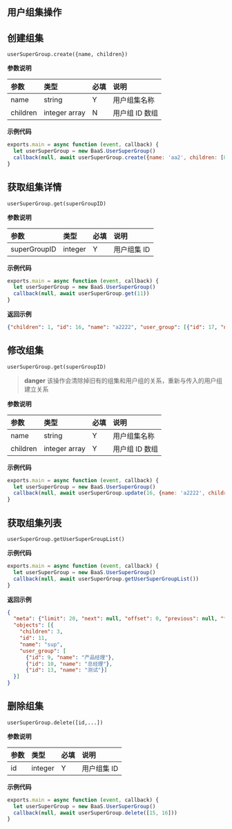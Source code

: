 ## 用户组集操作


## 创建组集
`userSuperGroup.create({name, children})`

**参数说明**

| 参数    | 类型   | 必填 | 说明 |
| :----- | :----- | :-- | :-- |
| name   | string | Y   | 用户组集名称 |
| children   | integer array | N   | 用户组 ID 数组|

**示例代码**

```javascript
exports.main = async function (event, callback) {
  let userSuperGroup = new BaaS.UserSuperGroup()
  callback(null, await userSuperGroup.create({name: 'aa2', children: [8]}))
}
```

## 获取组集详情
`userSuperGroup.get(superGroupID)`

**参数说明**

| 参数    | 类型   | 必填 | 说明 |
| :----- | :----- | :-- | :-- |
| superGroupID   | integer | Y   | 用户组集 ID |

**示例代码**

```javascript
exports.main = async function (event, callback) {
  let userSuperGroup = new BaaS.UserSuperGroup()
  callback(null, await userSuperGroup.get(11))
}
```
**返回示例**

```json
{"children": 1, "id": 16, "name": "a2222", "user_group": [{"id": 17, "name": "vvv"}]}
```

## 修改组集
`userSuperGroup.get(superGroupID)`

> **danger**
> 该操作会清除掉旧有的组集和用户组的关系，重新与传入的用户组建立关系

**参数说明**

| 参数    | 类型   | 必填 | 说明 |
| :----- | :----- | :-- | :-- |
| name   | string | Y   | 用户组集名称 |
| children   | integer array | Y   | 用户组 ID 数组|

**示例代码**

```javascript
exports.main = async function (event, callback) {
  let userSuperGroup = new BaaS.UserSuperGroup()
  callback(null, await userSuperGroup.update(16, {name: 'a2222', children: [17]}))
}
```

## 获取组集列表
`userSuperGroup.getUserSuperGroupList()`

**示例代码**

```javascript
exports.main = async function (event, callback) {
  let userSuperGroup = new BaaS.UserSuperGroup()
  callback(null, await userSuperGroup.getUserSuperGroupList())
}
```
**返回示例**

```json
{
  "meta": {"limit": 20, "next": null, "offset": 0, "previous": null, "total_count": 1},
  "objects": [{
    "children": 3,
    "id": 11,
    "name": "sup",
    "user_group": [
      {"id": 9, "name": "产品经理"},
      {"id": 10, "name": "总经理"},
      {"id": 13, "name": "测试"}]
  }]
}
```

## 删除组集
`userSuperGroup.delete([id,...])`

**参数说明**

| 参数    | 类型   | 必填 | 说明 |
| :----- | :----- | :-- | :-- |
| id   | integer | Y   | 用户组集 ID |

**示例代码**

```javascript
exports.main = async function (event, callback) {
  let userSuperGroup = new BaaS.UserSuperGroup()
  callback(null, await userSuperGroup.delete([15, 16]))
}
```